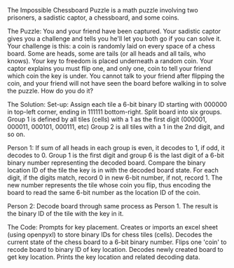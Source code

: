 The Impossible Chessboard Puzzle is a math puzzle involving two prisoners, a sadistic captor, a chessboard, and some coins.

The Puzzle:
You and your friend have been captured. Your sadistic captor gives you a challenge and tells you he'll let you both go if you can solve it.
Your challenge is this: a coin is randomly laid on every space of a chess board. Some are heads, some are tails (or all heads and all tails, who knows).
Your key to freedom is placed underneath a random coin. Your captor explains you must flip one, and only one, coin to tell your friend which coin the key is under.
You cannot talk to your friend after flipping the coin, and your friend will not have seen the board before walking in to solve the puzzle.
How do you do it?

The Solution:
Set-up:
  Assign each tile a 6-bit binary ID starting with 000000 in top-left corner, ending in 111111 bottom-right.
  Split board into six groups. Group 1 is defined by all tiles (cells) with a 1 as the first digit (000001, 000011, 000101, 000111, etc) Group 2 is all tiles with a 1 in the 2nd   digit, and so on.
  
Person 1:
  If sum of all heads in each group is even, it decodes to 1, if odd, it decodes to 0. Group 1 is the first digit and group 6 is the last digit of a 6-bit binary number representing the decoded board.
  Compare the binary location ID of the tile the key is in with the decoded board state. For each digit, if the digits match, record 0 in new 6-bit number, if not, record 1.
  The new number represents the tile whose coin you flip, thus encoding the board to read the same 6-bit number as the location ID of the coin.
  
Person 2:
  Decode board through same process as Person 1. The result is the binary ID of the tile with the key in it.

The Code:
Prompts for key placement.
Creates or imports an excel sheet (using openpyxl) to store binary IDs for chess tiles (cells). Decodes the current state of the chess board to a 6-bit binary number.
Flips one 'coin' to recode board to binary ID of key location.
Decodes newly created board to get key location.
Prints the key location and related decoding data.

